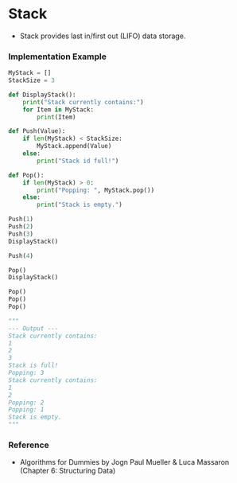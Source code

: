 # Stack

- Stack provides last in/first out (LIFO) data storage.

### Implementation Example

```python
MyStack = []
StackSize = 3

def DisplayStack():
    print("Stack currently contains:")
    for Item in MyStack:
        print(Item)

def Push(Value):
    if len(MyStack) < StackSize:
        MyStack.append(Value)
    else:
        print("Stack id full!")

def Pop():
    if len(MyStack) > 0:
        print("Popping: ", MyStack.pop())
    else:
        print("Stack is empty.")

Push(1)
Push(2)
Push(3)
DisplayStack()

Push(4)

Pop()
DisplayStack()

Pop()
Pop()
Pop()

"""
--- Output ---
Stack currently contains:
1
2
3
Stack is full!
Popping: 3
Stack currently contains:
1
2
Popping: 2
Popping: 1
Stack is empty.
"""

```

### Reference

- Algorithms for Dummies by Jogn Paul Mueller & Luca Massaron (Chapter 6: Structuring Data)
